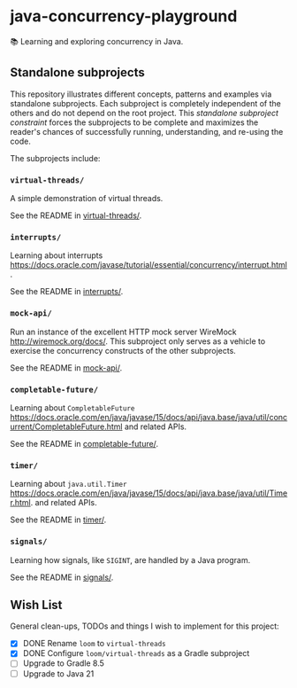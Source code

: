 # java-concurrency-playground

📚 Learning and exploring concurrency in Java.


## Standalone subprojects

This repository illustrates different concepts, patterns and examples via standalone subprojects. Each subproject is
completely independent of the others and do not depend on the root project. This _standalone subproject constraint_
forces the subprojects to be complete and maximizes the reader's chances of successfully running, understanding, and
re-using the code.

The subprojects include:


### `virtual-threads/`

A simple demonstration of virtual threads. 

See the README in [virtual-threads/](virtual-threads/).


### `interrupts/`

Learning about interrupts <https://docs.oracle.com/javase/tutorial/essential/concurrency/interrupt.html>.

See the README in [interrupts/](interrupts/).


###  `mock-api/`

Run an instance of the excellent HTTP mock server WireMock <http://wiremock.org/docs/>. This subproject only serves as
a vehicle to exercise the concurrency constructs of the other subprojects.

See the README in [mock-api/](mock-api/).   


### `completable-future/`

Learning about `CompletableFuture` <https://docs.oracle.com/en/java/javase/15/docs/api/java.base/java/util/concurrent/CompletableFuture.html>
and related APIs.

See the README in [completable-future/](completable-future/).


### `timer/`

Learning about `java.util.Timer` <https://docs.oracle.com/en/java/javase/15/docs/api/java.base/java/util/Timer.html>.
and related APIs.

See the README in [timer/](timer/).


### `signals/`

Learning how signals, like `SIGINT`, are handled by a Java program.

See the README in [signals/](signals/).


## Wish List

General clean-ups, TODOs and things I wish to implement for this project:

* [x] DONE Rename `loom` to `virtual-threads`
* [x] DONE Configure `loom/virtual-threads` as a Gradle subproject
* [ ] Upgrade to Gradle 8.5
* [ ] Upgrade to Java 21
